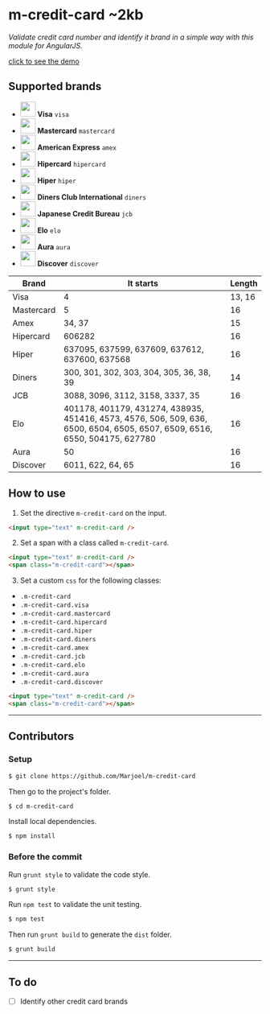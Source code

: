 # m-credit-card ~2kb

_Validate credit card number and identify it brand in a simple way with this module for AngularJS._

[click to see the demo](https://www.marjoel.com/github/m-credit-card)


## Supported brands

- <img src="https://www.marjoel.com/github/m-credit-card/assets/images/credit-card-visa.svg" width="30px"/> __Visa__ `visa`
- <img src="https://www.marjoel.com/github/m-credit-card/assets/images/credit-card-mastercard.svg" width="30px"/> __Mastercard__ `mastercard`
- <img src="https://www.marjoel.com/github/m-credit-card/assets/images/credit-card-amex.svg" width="30px"/> __American Express__ `amex`
- <img src="https://www.marjoel.com/github/m-credit-card/assets/images/credit-card-hipercard.svg" width="30px"/> __Hipercard__  `hipercard`
- <img src="https://www.marjoel.com/github/m-credit-card/assets/images/credit-card-hiper.svg" width="30px"/> __Hiper__ `hiper`
- <img src="https://www.marjoel.com/github/m-credit-card/assets/images/credit-card-diners.svg" width="30px"/> __Diners Club International__ `diners`
- <img src="https://www.marjoel.com/github/m-credit-card/assets/images/credit-card-jcb.svg" width="30px"/> __Japanese  Credit Bureau__ `jcb`
- <img src="https://www.marjoel.com/github/m-credit-card/assets/images/credit-card-elo.svg" width="30px"/> __Elo__ `elo`
- <img src="https://www.marjoel.com/github/m-credit-card/assets/images/credit-card-aura.svg" width="30px"/> __Aura__ `aura`
- <img src="https://www.marjoel.com/github/m-credit-card/assets/images/credit-card-discover.svg" width="30px"/> __Discover__ `discover`

| Brand      | It starts                                      | Length           |
| ---------- | ---------------------------------------------- | ---------------- |
| Visa       | 4                                              | 13, 16           |
| Mastercard | 5                                              | 16               |
| Amex       | 34, 37                                         | 15               |
| Hipercard  | 606282                                         | 16               |
| Hiper      | 637095, 637599, 637609, 637612, 637600, 637568 | 16               |
| Diners     | 300, 301, 302, 303, 304, 305, 36, 38, 39       | 14               |
| JCB        | 3088, 3096, 3112, 3158, 3337, 35               | 16               |
| Elo        | 401178, 401179, 431274, 438935, 451416, 4573, 4576, 506, 509, 636, 6500, 6504, 6505, 6507, 6509, 6516, 6550, 504175, 627780 | 16               |
| Aura       | 50                                             | 16               |
| Discover   | 6011, 622, 64, 65                              | 16               |

## How to use

1. Set the directive `m-credit-card` on the input.

```html
<input type="text" m-credit-card />
```

2. Set a span with a class called `m-credit-card`.

```html
<input type="text" m-credit-card />
<span class="m-credit-card"></span>
```

3. Set a custom `css` for the following classes:

- `.m-credit-card`
- `.m-credit-card.visa`
- `.m-credit-card.mastercard`
- `.m-credit-card.hipercard`
- `.m-credit-card.hiper`
- `.m-credit-card.diners`
- `.m-credit-card.amex`
- `.m-credit-card.jcb`
- `.m-credit-card.elo`
- `.m-credit-card.aura`
- `.m-credit-card.discover`

```html
<input type="text" m-credit-card />
<span class="m-credit-card"></span>
```

---

## Contributors

### Setup

```sh
$ git clone https://github.com/Marjoel/m-credit-card
```

Then go to the project's folder.

```sh
$ cd m-credit-card
```

Install local dependencies.

```sh
$ npm install
```

### Before the commit

Run `grunt style` to validate the code style.

```sh
$ grunt style
```

Run `npm test` to validate the unit testing.

```sh
$ npm test
```

Then run `grunt build` to generate the `dist` folder.

```sh
$ grunt build
```

---

## To do
- [ ] Identify other credit card brands